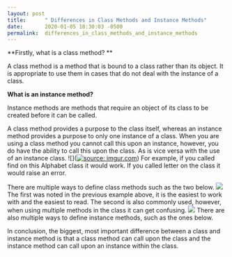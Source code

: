 ```yaml
---
layout: post
title:      " Differences in Class Methods and Instance Methods"
date:       2020-01-05 18:30:03 -0500
permalink:  differences_in_class_methods_and_instance_methods
---
```



**Firstly, what is a class method? **

A class method is a method that is bound to a class rather than its object. It is appropriate to use them in cases that do not deal with the instance of a class.

**What is an instance method?**

Instance methods are methods that require an object of its class to be created before it can be called. 

A class method provides a purpose to the class itself, whereas an instance method provides a purpose to only one instance of a class. When you are using a class method you cannot call this upon an instance, however, you do have the ability to call this upon the class. As is vice versa with the use of an instance class.
![](<a href="https://imgur.com/9ExB6JA"><img src="https://i.imgur.com/9ExB6JA.jpg" title="source: imgur.com" /></a>)
For example, if you called find on this Alphabet class it would work. If you called letter on the class it would raise an error.

There are multiple ways to define class methods such as the two below.
![](https://i.imgur.com/5NzyKpo.jpg)
The first was noted in the previous example above, it is the easiest to work with and the easiest to read. The second is also commonly used, however, when using multiple methods in the class it can get confusing.
![](https://i.imgur.com/Bw91UeN.jpg)
There are also multiple ways to define instance methods, such as the ones below.

In conclusion, the biggest, most important difference between a class and instance method is that a class method can call upon the class and the instance method can call upon an instance within the class.
